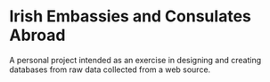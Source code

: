 # Irish Embassies and Consulates Abroad
A personal project intended as an exercise in designing and creating databases from raw data collected from a web source.

